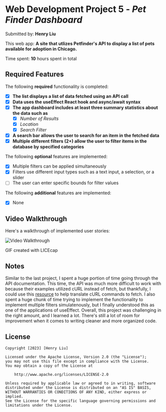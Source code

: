 # Web Development Project 5 - *Pet Finder Dashboard*

Submitted by: **Henry Liu**

This web app: **A site that utlizes Petfinder's API to display a list of pets available for adoption in Chicago.**

Time spent: **10** hours spent in total

## Required Features

The following **required** functionality is completed:

- [X] **The list displays a list of data fetched using an API call**
- [X] **Data uses the useEffect React hook and async/await syntax**
- [X] **The app dashboard includes at least three summary statistics about the data such as**
  - [X] *Number of Results*
  - [X] *Location*
  - [X] *Search Filter*
- [X] **A search bar allows the user to search for an item in the fetched data**
- [X] **Multiple different filters (2+) allow the user to filter items in the database by specified categories**

The following **optional** features are implemented:

- [X] Multiple filters can be applied simultaneously
- [X] Filters use different input types such as a text input, a selection, or a slider
- [ ] The user can enter specific bounds for filter values

The following **additional** features are implemented:

* [X] None

## Video Walkthrough

Here's a walkthrough of implemented user stories:

<img src='https://i.imgur.com/6Dw7e6I.gif' title='Video Walkthrough' width='' alt='Video Walkthrough' />

<!-- Replace this with whatever GIF tool you used! -->
GIF created with LICEcap  
<!-- Recommended tools:
[Kap](https://getkap.co/) for macOS
[ScreenToGif](https://www.screentogif.com/) for Windows
[peek](https://github.com/phw/peek) for Linux. -->

## Notes

Similar to the last project, I spent a huge portion of time going through the API documentation. 
This time, the API was much more difficult to work with because their examples utilized cURL instead of fetch,
but thankfully, I could use this [resource](https://kigiri.github.io/fetch/) to help translate cURL commands to fetch. 
I also spent a huge chunk of time trying to implement the functionality to implement multiple filters simulatenously, but I finally
understood this as one of the applications of useEffect. Overall, this project was challenging in the right amount, and I learned a lot.
There's still a lot of room for improvement when it comes to writing cleaner and more organized code. 


## License

    Copyright [2023] [Henry Liu]

    Licensed under the Apache License, Version 2.0 (the "License");
    you may not use this file except in compliance with the License.
    You may obtain a copy of the License at

        http://www.apache.org/licenses/LICENSE-2.0

    Unless required by applicable law or agreed to in writing, software
    distributed under the License is distributed on an "AS IS" BASIS,
    WITHOUT WARRANTIES OR CONDITIONS OF ANY KIND, either express or implied.
    See the License for the specific language governing permissions and
    limitations under the License.
